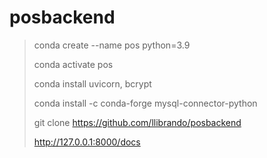 # posbackend
>conda create --name pos python=3.9
>
>conda activate pos
>
>conda install uvicorn, bcrypt
>
>conda install -c conda-forge mysql-connector-python
>
>git clone https://github.com/llibrando/posbackend
>
>http://127.0.0.1:8000/docs
